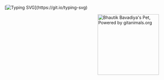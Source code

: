 [![Typing SVG](https://readme-typing-svg.demolab.com?font=Fira+Code&pause=1000&color=F6FF05&center=true&vCenter=true&width=435&lines=Hi+%F0%9F%91%8B%2C+I'm+Somesh+Diwan;I+will+be+back+soon.)](https://git.io/typing-svg)

<img src="https://render.gitanimals.org/lines/kavicastelo?pet-id=658414197060265056" width="200" alt="Bhautik Bavadiya's Pet, Powered by gitanimals.org" align="right" style="display: block; margin-bottom: 10px;" />
